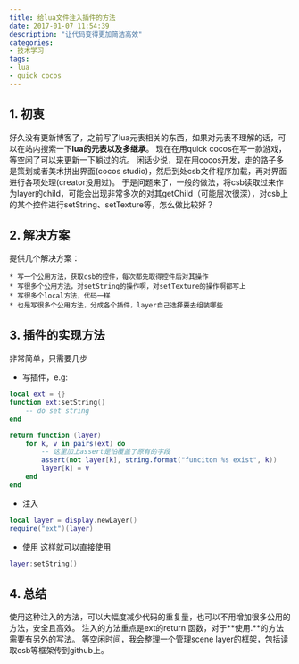 ```yaml
---
title: 给lua文件注入插件的方法
date: 2017-01-07 11:54:39
description: "让代码变得更加简洁高效"
categories:
- 技术学习
tags: 
- lua
- quick cocos
---
```

## 1. 初衷
好久没有更新博客了，之前写了lua元表相关的东西，如果对元表不理解的话，可以在站内搜索一下**lua的元表以及多继承**。
现在在用quick cocos在写一款游戏，等空闲了可以来更新一下躺过的坑。
闲话少说，现在用cocos开发，走的路子多是策划或者美术拼出界面(cocos studio)，然后到处csb文件程序加载，再对界面进行各项处理(creator没用过)。
于是问题来了，一般的做法，将csb读取过来作为layer的child，可能会出现非常多次的对其getChild（可能层次很深），对csb上的某个控件进行setString、setTexture等，怎么做比较好？
## 2. 解决方案
提供几个解决方案：
```
* 写一个公用方法，获取csb的控件，每次都先取得控件后对其操作
* 写很多个公用方法，对setString的操作啊，对setTexture的操作啊都写上
* 写很多个local方法，代码一样
* 也是写很多个公用方法，分成各个插件，layer自己选择要去组装哪些
```
## 3. 插件的实现方法
非常简单，只需要几步
* 写插件，e.g:
``` lua
local ext = {}
function ext:setString()
    -- do set string
end

return function (layer)
    for k, v in pairs(ext) do
        -- 这里加上assert是怕覆盖了原有的字段
        assert(not layer[k], string.format("funciton %s exist", k))
        layer[k] = v
    end
end
```

* 注入
``` lua
local layer = display.newLayer()
require("ext")(layer)
```

* 使用
这样就可以直接使用
``` lua
layer:setString()
```

## 4. 总结
使用这种注入的方法，可以大幅度减少代码的重复量，也可以不用增加很多公用的方法，安全且高效。
注入的方法重点是ext的return 函数，对于**使用.**的方法需要有另外的写法。
等空闲时间，我会整理一个管理scene layer的框架，包括读取csb等框架传到github上。